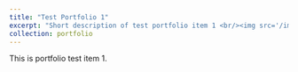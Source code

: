 ```yaml
---
title: "Test Portfolio 1"
excerpt: "Short description of test portfolio item 1 <br/><img src='/images/foo-bar-identity.jpg'>"
collection: portfolio
---
```


This is portfolio test item 1.
